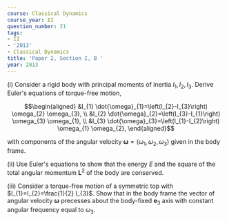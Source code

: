 ```yaml
---
course: Classical Dynamics
course_year: II
question_number: 21
tags:
- II
- '2013'
- Classical Dynamics
title: 'Paper 2, Section I, B '
year: 2013
---
```




(i) Consider a rigid body with principal moments of inertia $I_{1}, I_{2}, I_{3}$. Derive Euler's equations of torque-free motion,

$$\begin{aligned}
&I_{1} \dot{\omega}_{1}=\left(I_{2}-I_{3}\right) \omega_{2} \omega_{3}, \\
&I_{2} \dot{\omega}_{2}=\left(I_{3}-I_{1}\right) \omega_{3} \omega_{1}, \\
&I_{3} \dot{\omega}_{3}=\left(I_{1}-I_{2}\right) \omega_{1} \omega_{2},
\end{aligned}$$

with components of the angular velocity $\boldsymbol{\omega}=\left(\omega_{1}, \omega_{2}, \omega_{3}\right)$ given in the body frame.

(ii) Use Euler's equations to show that the energy $E$ and the square of the total angular momentum $\mathbf{L}^{2}$ of the body are conserved.

(iii) Consider a torque-free motion of a symmetric top with $I_{1}=I_{2}=\frac{1}{2} I_{3}$. Show that in the body frame the vector of angular velocity $\boldsymbol{\omega}$ precesses about the body-fixed $\mathbf{e}_{3}$ axis with constant angular frequency equal to $\omega_{3}$.